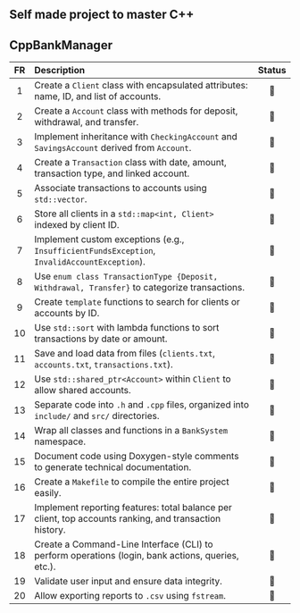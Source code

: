 ## Self made project to master C++


## CppBankManager

| **FR** | **Description**                                                                                        | **Status** |
| :----: | :----------------------------------------------------------------------------------------------------- | :--------: |
|    1   | Create a `Client` class with encapsulated attributes: name, ID, and list of accounts.                  |     🔲     |
|    2   | Create a `Account` class with methods for deposit, withdrawal, and transfer.                           |     🔲     |
|    3   | Implement inheritance with `CheckingAccount` and `SavingsAccount` derived from `Account`.              |     🔲     |
|    4   | Create a `Transaction` class with date, amount, transaction type, and linked account.                  |     🔲     |
|    5   | Associate transactions to accounts using `std::vector`.                                                |     🔲     |
|    6   | Store all clients in a `std::map<int, Client>` indexed by client ID.                                   |     🔲     |
|    7   | Implement custom exceptions (e.g., `InsufficientFundsException`, `InvalidAccountException`).           |     🔲     |
|    8   | Use `enum class TransactionType {Deposit, Withdrawal, Transfer}` to categorize transactions.           |     🔲     |
|    9   | Create `template` functions to search for clients or accounts by ID.                                   |     🔲     |
|   10   | Use `std::sort` with lambda functions to sort transactions by date or amount.                          |     🔲     |
|   11   | Save and load data from files (`clients.txt`, `accounts.txt`, `transactions.txt`).                     |     🔲     |
|   12   | Use `std::shared_ptr<Account>` within `Client` to allow shared accounts.                               |     🔲     |
|   13   | Separate code into `.h` and `.cpp` files, organized into `include/` and `src/` directories.            |     🔲     |
|   14   | Wrap all classes and functions in a `BankSystem` namespace.                                            |     🔲     |
|   15   | Document code using Doxygen-style comments to generate technical documentation.                        |     🔲     |
|   16   | Create a `Makefile` to compile the entire project easily.                                              |     🔲     |
|   17   | Implement reporting features: total balance per client, top accounts ranking, and transaction history. |     🔲     |
|   18   | Create a Command-Line Interface (CLI) to perform operations (login, bank actions, queries, etc.).      |     🔲     |
|   19   | Validate user input and ensure data integrity.                                                         |     🔲     |
|   20   | Allow exporting reports to `.csv` using `fstream`.                                                     |     🔲     |
